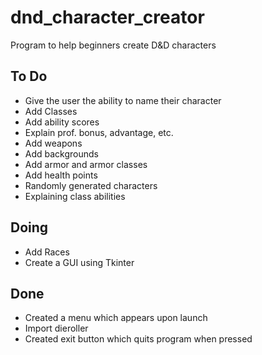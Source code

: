 # dnd_character_creator
Program to help beginners create D&amp;D characters

## To Do
- Give the user the ability to name their character
- Add Classes
- Add ability scores
- Explain prof. bonus, advantage, etc.
- Add weapons
- Add backgrounds
- Add armor and armor classes
- Add health points
- Randomly generated characters
- Explaining class abilities

## Doing
- Add Races
- Create a GUI using Tkinter



## Done
  - Created a menu which appears upon launch
  - Import dieroller
  - Created exit button which quits program when pressed

